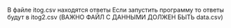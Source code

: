 В файле itog.csv находятся ответы
Если запустить программу то ответы будут в itog2.csv (ВАЖНО ФАЙЛ С ДАННЫМИ ДОЛЖЕН БЫТЬ data.csv)

